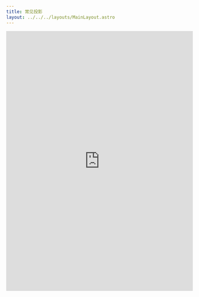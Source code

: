 ```yaml
---
title: 常见投影
layout: ../../../layouts/MainLayout.astro
---
```


<iframe height="700" style="width: 100%;" scrolling="no" title="常见投影" src="https://codepen.io/javascriptfield/embed/VwXvyWo?default-tab=result" frameborder="no" loading="lazy" allowtransparency="true" allowfullscreen="true">
  See the Pen <a href="https://codepen.io/javascriptfield/pen/VwXvyWo">
  常见投影</a> by ye (<a href="https://codepen.io/javascriptfield">@javascriptfield</a>)
  on <a href="https://codepen.io">CodePen</a>.
</iframe>

